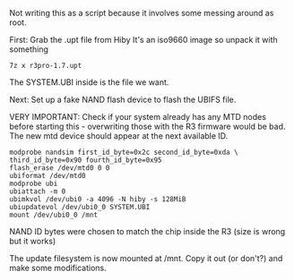 Not writing this as a script because it involves some messing around as root.

First: Grab the .upt file from Hiby
It's an iso9660 image so unpack it with something

    7z x r3pro-1.7.upt

The SYSTEM.UBI inside is the file we want.

Next: Set up a fake NAND flash device to flash the UBIFS file.

VERY IMPORTANT: Check if your system already has any MTD nodes before starting this - overwriting those
with the R3 firmware would be bad. The new mtd device should appear at the next available ID.
```
modprobe nandsim first_id_byte=0x2c second_id_byte=0xda \
third_id_byte=0x90 fourth_id_byte=0x95
flash_erase /dev/mtd0 0 0
ubiformat /dev/mtd0
modprobe ubi
ubiattach -m 0
ubimkvol /dev/ubi0 -a 4096 -N hiby -s 128MiB
ubiupdatevol /dev/ubi0_0 SYSTEM.UBI
mount /dev/ubi0_0 /mnt
```
NAND ID bytes were chosen to match the chip inside the R3 (size is wrong but it works)

The update filesystem is now mounted at /mnt. Copy it out (or don't?) and make some modifications.

